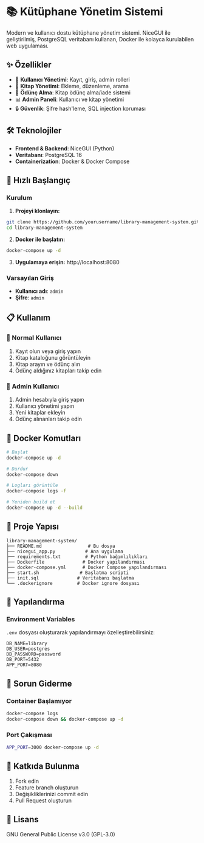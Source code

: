 # 📚 Kütüphane Yönetim Sistemi

Modern ve kullanıcı dostu kütüphane yönetim sistemi. NiceGUI ile geliştirilmiş, PostgreSQL veritabanı kullanan, Docker ile kolayca kurulabilen web uygulaması.

## ✨ Özellikler

- 👥 **Kullanıcı Yönetimi**: Kayıt, giriş, admin rolleri
- 📖 **Kitap Yönetimi**: Ekleme, düzenleme, arama
- 🔄 **Ödünç Alma**: Kitap ödünç alma/iade sistemi
- 📊 **Admin Paneli**: Kullanıcı ve kitap yönetimi
- 🔒 **Güvenlik**: Şifre hash'leme, SQL injection koruması

## 🛠️ Teknolojiler

- **Frontend & Backend**: NiceGUI (Python)
- **Veritabanı**: PostgreSQL 16
- **Containerization**: Docker & Docker Compose

## 🚀 Hızlı Başlangıç

### Kurulum

1. **Projeyi klonlayın:**
```bash
git clone https://github.com/yourusername/library-management-system.git
cd library-management-system
```

2. **Docker ile başlatın:**
```bash
docker-compose up -d
```

3. **Uygulamaya erişin:** http://localhost:8080

### Varsayılan Giriş
- **Kullanıcı adı**: `admin`
- **Şifre**: `admin`

## 📋 Kullanım

### 👤 Normal Kullanıcı
1. Kayıt olun veya giriş yapın
2. Kitap kataloğunu görüntüleyin
3. Kitap arayın ve ödünç alın
4. Ödünç aldığınız kitapları takip edin

### 👑 Admin Kullanıcı
1. Admin hesabıyla giriş yapın
2. Kullanıcı yönetimi yapın
3. Yeni kitaplar ekleyin
4. Ödünç alınanları takip edin

## 🐳 Docker Komutları

```bash
# Başlat
docker-compose up -d

# Durdur
docker-compose down

# Logları görüntüle
docker-compose logs -f

# Yeniden build et
docker-compose up -d --build
```

## 📁 Proje Yapısı

```
library-management-system/
├── README.md                 # Bu dosya
├── nicegui_app.py           # Ana uygulama
├── requirements.txt         # Python bağımlılıkları
├── Dockerfile              # Docker yapılandırması
├── docker-compose.yml      # Docker Compose yapılandırması
├── start.sh               # Başlatma scripti
├── init.sql              # Veritabanı başlatma
└── .dockerignore         # Docker ignore dosyası
```

## 🔧 Yapılandırma

### Environment Variables
`.env` dosyası oluşturarak yapılandırmayı özelleştirebilirsiniz:

```env
DB_NAME=library
DB_USER=postgres
DB_PASSWORD=password
DB_PORT=5432
APP_PORT=8080
```

## 🚨 Sorun Giderme

### Container Başlamıyor
```bash
docker-compose logs
docker-compose down && docker-compose up -d
```

### Port Çakışması
```bash
APP_PORT=3000 docker-compose up -d
```

## 🤝 Katkıda Bulunma

1. Fork edin
2. Feature branch oluşturun
3. Değişikliklerinizi commit edin
4. Pull Request oluşturun

## 📄 Lisans

GNU General Public License v3.0 (GPL-3.0)

